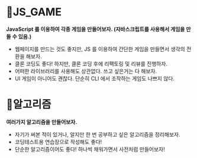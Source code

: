 # 🚀JS_GAME

**JavaScript 를 이용하여 각종 게임을 만들어보자. (자바스크립트를 사용해서 게임을 만들 수 있음.)**

* 웹페이지를 만드는 것도 좋지만, JS 를 이용하여 간단한 게임을 만들면서 생각의 전환을 해보자.
* 클론 코딩도 좋다! 하지만, 클론 코딩 후에 리팩토링 및 리뷰를 진행하자.
* 어떠한 라이브러리를 사용해도 상관없다. 쓰고 싶은거는 다 해보자.
* UI 게임이 아니어도 괜찮다. 단순히 CLI 에서 조작하는 게임도 나쁘지 않다.

# 📖알고리즘

**여러가지 알고리즘을 만들어보자.**

* 자기가 써본 적이 있거나, 알지만 한 번 공부하고 싶은 알고리즘을 정리해보자.
* 코딩테스트용 연습장으로 작성해도 좋다!
* 단순한 알고리즘이어도 좋다! 하나씩 채워가면서 사전처럼 만들어보자!
